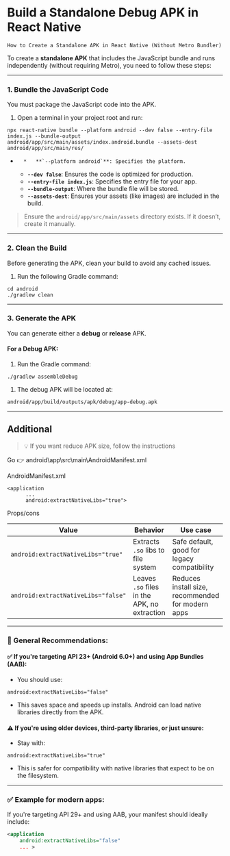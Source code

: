 # Build a Standalone Debug APK in React Native

```plain
How to Create a Standalone APK in React Native (Without Metro Bundler)
```

To create a **standalone APK** that includes the JavaScript bundle and runs independently (without requiring Metro), you need to follow these steps:

---

### **1\. Bundle the JavaScript Code**

You must package the JavaScript code into the APK.

1. Open a terminal in your project root and run:

```plain
npx react-native bundle --platform android --dev false --entry-file index.js --bundle-output android/app/src/main/assets/index.android.bundle --assets-dest android/app/src/main/res/
```

-       *   **`--platform android`**: Specifies the platform.
  - **`--dev false`**: Ensures the code is optimized for production.
  - **`--entry-file index.js`**: Specifies the entry file for your app.
  - **`--bundle-output`**: Where the bundle file will be stored.
  - **`--assets-dest`**: Ensures your assets (like images) are included in the build.

> Ensure the `android/app/src/main/assets` directory exists. If it doesn’t, create it manually.

---

### **2\. Clean the Build**

Before generating the APK, clean your build to avoid any cached issues.

1. Run the following Gradle command:

```plain
cd android
./gradlew clean
```

---

### **3\. Generate the APK**

You can generate either a **debug** or **release** APK.

#### **For a Debug APK:**

1. Run the Gradle command:

```plain
./gradlew assembleDebug
```

1. The debug APK will be located at:

```plain
android/app/build/outputs/apk/debug/app-debug.apk
```

---

## **Additional**

> 💡 If you want reduce APK size, follow the instructions

Go 👉 android\\app\\src\\main\\AndroidManifest.xml

AndroidManifest.xml

```plain
<application
      ...
      android:extractNativeLibs="true">
```

Props/cons

| Value                               | Behavior                                     | Use case                                          |
| ----------------------------------- | -------------------------------------------- | ------------------------------------------------- |
| `android:extractNativeLibs="true"`  | Extracts `.so` libs to file system           | Safe default, good for legacy compatibility       |
| `android:extractNativeLibs="false"` | Leaves `.so` files in the APK, no extraction | Reduces install size, recommended for modern apps |

---

### 📌 General Recommendations:

#### ✅ If you're targeting **API 23+ (Android 6.0+)** **and** using **App Bundles (AAB)**:

- You should use:

```plain
android:extractNativeLibs="false"
```

- This saves space and speeds up installs. Android can load native libraries directly from the APK.

#### ⚠️ If you're using **older devices**, **third-party libraries**, or just unsure:

- Stay with:

```plain
android:extractNativeLibs="true"
```

- This is safer for compatibility with native libraries that expect to be on the filesystem.

---

### ✅ Example for modern apps:

If you're targeting API 29+ and using AAB, your manifest should ideally include:

```xml
<application
    android:extractNativeLibs="false"
    ... >
```
